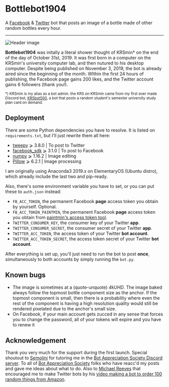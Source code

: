 # Bottlebot1904
A [Facebook](https://fb.me/bottlebot1904) & [Twitter](https://twitter.com/bottlebot1904) bot that posts an image of a bottle made of other random bottles every hour.

----------------------
![Header image](https://pbs.twimg.com/profile_banners/1188104088832970752/1572803291/1500x500)

**Bottlebot1904** was initally a literal shower thought of KRSmin\* on the end of the day of October 31st, 2019. It was first born in a computer on the KRSmin's university computer lab, and then nutured to his desktop computer. Despite being published on November 3, 2019, the bot is already aired since the beginning of the month. WIthin the first 24 hours of publishing, the Facebook page gains 200 likes, and the Twitter account gains 6 followers (thank you!).

<sub>\*) KRSmin is my alias as a bot admin. the KRS on KRSmin came from my first ever made Discord bot, <a href="https://github.com/parampaa2/krsbot5000">KRSbot500</a>, a bot that posts a random student's semester university study plan card on demand.</sub>


## Deployment
There are some Python dependencies you have to resolve. It is listed on `requirements.txt`, but I'll just rewrite them all here:

- [tweepy](https://www.tweepy.org/) ⩾ 3.8.0 | To post to Twitter
- [facebook_sdk](https://facebook-sdk.readthedocs.io/en/latest/) ⩾ 3.1.0 | To post to Facebook
- [numpy](https://numpy.org/) ⩾ 1.16.2 | Image editing
- [Pillow](https://pillow.readthedocs.io/en/stable/) ⩾ 6.2.1 | Image processing

I am originally using Anaconda3 2019.x on ElementaryOS (Ubuntu distro), which already include the last two and pip-ready.

Also, there's some environment variable you have to set, or you can put these to `auth.json` instead:

- `FB_ACC_TOKEN`, the permanent Facebook **page** access token you obtain by yourself. Optional.
- `FB_ACC_TOKEN_PAINTMIN`, the permanent Facebook **page** access token you obtain from [paintmin's access token tool](https://http://maxbots.ddns.net/token/).
- `TWITTER_CONSUMER_KEY`, the consumer key of your Twitter **app**.
- `TWITTER_CONSUMER_SECRET`, the consumer secret of your Twitter **app**.
- `TWITTER_ACC_TOKEN`, the access token of your Twitter **bot account**.
- `TWITTER_ACC_TOKEN_SECRET`, the access token secret of your Twitter **bot account**.

After everything is set up, you'll just need to run the bot to post **once**, simultaneously to both accounts by simply running the `bot.py`.

## Known bugs
- The image is sometimes at a (quote-unquote) _4kUHD_. The image baked always follow the topmost bottle component size as the anchor. If the topmost component is small, then there is a probability where even the rest of the component is having a high resolution quality would still be rendered pixelated due to the anchor's small size.
- On Facebook, if your main account gets zucced in any sense that forces you to change the password, all of your tokens will expire and you have to renew it

## Acknowledgement
Thank you very much for the support during the first launch. Special shoutout to [Semolini](https://github.com/Boidushya) for tutoring me in the [Bot Appreciation Society Discord server](https://discord.gg/kk6khdj). To all of [Bot Appreciation Society](https://www.facebook.com/groups/botappreciationsociety/) folks who have reacc'd my posts and gave me ideas about what to do. Also to [Michael Reeves](https://www.youtube.com/channel/UCtHaxi4GTYDpJgMSGy7AeSw) that encouraged me to make Twitter bots by his [video making a bot to order 100 random things from Amazon](https://www.youtube.com/watch?v=hBP-NzOadL0&t=634s).
